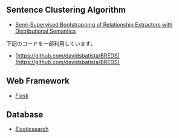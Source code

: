 ## Sentence Clustering Algorithm

* [ Semi-Supervised Bootstrapping of Relationship Extractors with Distributional Semantics](http://davidsbatista.github.io/publications/breds-emnlp_15.pdf)

下記のコードを一部利用しています。

* [https://github.com/davidsbatista/BREDS](https://github.com/davidsbatista/BREDS)

## Web Framework

* [Flask](http://flask.pocoo.org/)

## Database

* [Elasticsearch](https://www.elastic.co/jp/products/elasticsearch)
